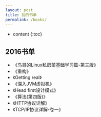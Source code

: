 ```yaml
---
layout: post
title: 我的书单
permalink: /books/
---
```


* content
{:toc}


2016书单
-----------------------------------------------------------------

+ 《鸟哥的Linux私房菜基础学习篇-第三版》
+ 《重构》
+ 《Getting real》
+ 《深入JVM虚拟机》
+ 《Head first设计模式》
+ 《算法(第四版)》
+ 《HTTP协议详解》
+ 《TCP/IP协议详解-卷一》
